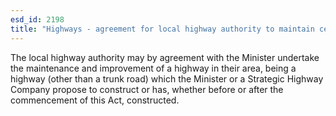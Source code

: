 ```yaml
---
esd_id: 2198
title: "Highways - agreement for local highway authority to maintain certain highways constructed by Minister "
---
```


The local highway authority may by agreement with the Minister undertake the maintenance and improvement of a highway in their area, being a highway (other than a trunk road) which the Minister or a Strategic Highway Company propose to construct or has, whether before or after the commencement of this Act, constructed.

